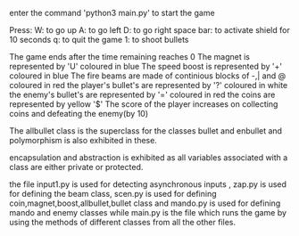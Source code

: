 enter the command 'python3 main.py' to start the game

Press:
W: to go up
A: to go left
D: to go right
space bar: to activate shield for 10 seconds
q: to quit the game
1: to shoot bullets


The game ends after the time remaining reaches 0
The magnet is represented by 'U' coloured in blue 
The speed boost is represented by '+' coloured in blue 
The fire beams are made of continious blocks of -,| and @ coloured in red
the player's bullet's are represented by '?' coloured in white
the enemy's bullet's are represented by '=' coloured in red
the coins are represented by yellow '$'
The score of the player increases on collecting coins and defeating the enemy(by 10)


The allbullet class is the superclass for the classes bullet and enbullet and polymorphism is also exhibited in these.

encapsulation and abstraction is exhibited as all variables associated with a class are either private or protected.


the file input1.py is used for detecting asynchronous inputs , zap.py is used for defining the beam class, scen.py is used for defining coin,magnet,boost,allbullet,bullet class and mando.py is used for defining mando and enemy classes while main.py is the file which runs the game by using the methods of different classes from all the other files.
